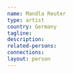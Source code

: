 ```yaml
---
name: Mandla Reuter
type: artist
country: Germany
tagline:
description:
related-persons:
connections:
layout: person
---
```

